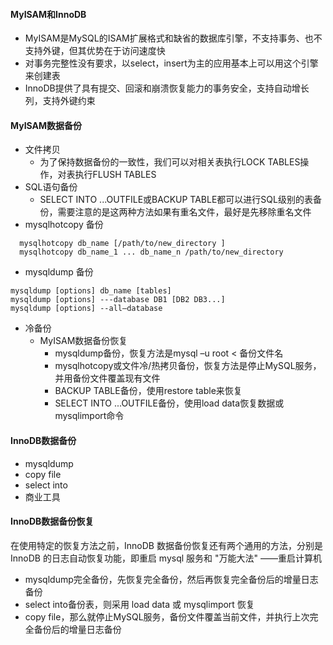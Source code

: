#### MyISAM和InnoDB
- MyISAM是MySQL的ISAM扩展格式和缺省的数据库引擎，不支持事务、也不支持外键，但其优势在于访问速度快
- 对事务完整性没有要求，以select，insert为主的应用基本上可以用这个引擎来创建表
- InnoDB提供了具有提交、回滚和崩溃恢复能力的事务安全，支持自动增长列，支持外键约束

#### MyISAM数据备份
- 文件拷贝
  - 为了保持数据备份的一致性，我们可以对相关表执行LOCK TABLES操作，对表执行FLUSH TABLES
- SQL语句备份
  - SELECT INTO ...OUTFILE或BACKUP TABLE都可以进行SQL级别的表备份，需要注意的是这两种方法如果有重名文件，最好是先移除重名文件
- mysqlhotcopy 备份
```shell
  mysqlhotcopy db_name [/path/to/new_directory ] 
  mysqlhotcopy db_name_1 ... db_name_n /path/to/new_directory 
```
- mysqldump 备份
```shell
mysqldump [options] db_name [tables]  
mysqldump [options] ---database DB1 [DB2 DB3...] 
mysqldump [options] --all—database 
```
- 冷备份
  - MyISAM数据备份恢复
    - mysqldump备份，恢复方法是mysql –u root < 备份文件名
    - mysqlhotcopy或文件冷/热拷贝备份，恢复方法是停止MySQL服务，并用备份文件覆盖现有文件
    - BACKUP TABLE备份，使用restore table来恢复
    - SELECT INTO ...OUTFILE备份，使用load data恢复数据或mysqlimport命令

#### InnoDB数据备份
- mysqldump
- copy file
- select into
- 商业工具

#### InnoDB数据备份恢复
在使用特定的恢复方法之前，InnoDB 数据备份恢复还有两个通用的方法，分别是 InnoDB 的日志自动恢复功能，即重启 mysql 服务和 "万能大法" ——重启计算机
- mysqldump完全备份，先恢复完全备份，然后再恢复完全备份后的增量日志备份
- select into备份表，则采用 load data 或 mysqlimport 恢复
- copy file，那么就停止MySQL服务，备份文件覆盖当前文件，并执行上次完全备份后的增量日志备份
